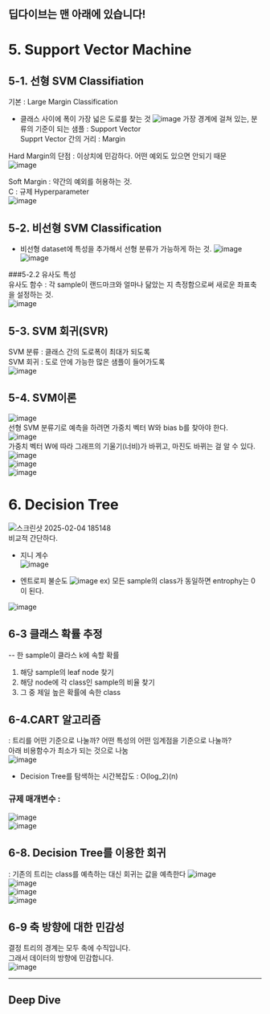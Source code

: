 ## 딥다이브는 맨 아래에 있습니다!  
# 5. Support Vector Machine  

## 5-1. 선형 SVM Classifiation
기본 : Large Margin Classification  
 - 클래스 사이에 폭이 가장 넓은 도로를 찾는 것
![image](https://github.com/user-attachments/assets/93e4c855-6979-4f04-9bd7-2c0c0341b69a)
가장 경계에 걸쳐 있는, 분류의 기준이 되는 샘플 : Support Vector  
Supprt Vector 간의 거리 : Margin  

Hard Margin의 단점 : 이상치에 민감하다. 어떤 예외도 있으면 안되기 때문  
![image](https://github.com/user-attachments/assets/d9130e0e-909a-4bab-bcf0-9fd5c3c73649)  

Soft Margin : 약간의 예외를 허용하는 것.  
C : 규제 Hyperparameter  
![image](https://github.com/user-attachments/assets/79781483-50ea-4944-b92b-245c1c6b400e)  

## 5-2. 비선형 SVM Classification  
 - 비선형 dataset에 특성을 추가해서 선형 분류가 가능하게 하는 것.
![image](https://github.com/user-attachments/assets/2d2240b2-ba21-4750-9245-325b49629406)  
![image](https://github.com/user-attachments/assets/cc01512a-bdb7-4c5a-9700-d1b32a1a0c14)   

###5-2.2 유사도 특성  
유사도 함수 : 각 sample이 랜드마크와 얼마나 닮았는 지 측정함으로써 새로운 좌표축을 설정하는 것.  
![image](https://github.com/user-attachments/assets/9a228d24-33df-4524-886d-f99118497e19)  

## 5-3. SVM 회귀(SVR)  
SVM 분류 : 클래스 간의 도로폭이 최대가 되도록  
SVM 회귀 : 도로 안에 가능한 많은 샘플이 들어가도록  
![image](https://github.com/user-attachments/assets/6b3d7cd8-96e9-4c6c-acb0-6fc1286ee6b9)  

## 5-4. SVM이론  
![image](https://github.com/user-attachments/assets/f6bed6fa-2e0f-488a-8c46-2e186a9d606c)  
선형 SVM 분류기로 예측을 하려면 가중치 벡터 W와 bias b를 찾아야 한다.  
![image](https://github.com/user-attachments/assets/0a249d07-9c04-429b-8fb3-21af0da2abe3)  
가중치 벡터 W에 따라 그래프의 기울기(너비)가 바뀌고, 마진도 바뀌는 걸 알 수 있다.  
![image](https://github.com/user-attachments/assets/17808263-cce2-49d7-996b-0f9e61b74232)  
![image](https://github.com/user-attachments/assets/b29ce02e-795b-43ea-a48d-1fb22a530e46)  
![image](https://github.com/user-attachments/assets/9aa8998b-4134-4764-84cf-2b5206a66954)



# 6. Decision Tree  
![스크린샷 2025-02-04 185148](https://github.com/user-attachments/assets/62061d9b-c898-439a-87fa-e0f94ea7c5f9)  
비교적 간단하다.  
 - 지니 계수  
![image](https://github.com/user-attachments/assets/b51c1bf2-b0f9-4bbb-bf81-6cbefecad464)

 - 엔트로피 불순도
![image](https://github.com/user-attachments/assets/28b369eb-9c85-4cf3-ad35-bdc996bc4d9f)
ex) 모든 sample의 class가 동일하면 entrophy는 0이 된다.


![image](https://github.com/user-attachments/assets/294ef41f-a110-4656-85bc-54ff231ce426)

## 6-3 클래스 확률 추정  
 -- 한 sample이 클라스 k에 속할 확률  
1. 해당 sample의 leaf node 찾기
2. 해당 node에 각 class인 sample의 비율 찾기
3. 그 중 제일 높은 확률에 속한 class

## 6-4.CART 알고리즘  
: 트리를 어떤 기준으로 나눌까? 어떤 특성의 어떤 임계점을 기준으로 나눌까?  
아래 비용함수가 최소가 되는 것으로 나눔  
![image](https://github.com/user-attachments/assets/377a2ed0-24d2-4cfa-b8a2-cf79693a5ff5)  

 - Decision Tree를 탐색하는 시간복잡도 : O(log_2)(n)

### 규제 매개변수 :  
![image](https://github.com/user-attachments/assets/f813a47c-e269-4680-8ba1-ca117f3d36fb)  
![image](https://github.com/user-attachments/assets/8b564a0c-59d5-4595-b50c-d8481f0ac78d)  

## 6-8. Decision Tree를 이용한 회귀  
: 기존의 트리는 class를 예측하는 대신 회귀는 값을 예측한다
![image](https://github.com/user-attachments/assets/b578bf24-428b-47e7-8006-fd4b0789ada9)  
![image](https://github.com/user-attachments/assets/4e38f8fd-e899-4d61-a94a-bb09122bf836)  
![image](https://github.com/user-attachments/assets/6dadb8ab-4df9-47da-b5fb-1161df0ad80f)  
![image](https://github.com/user-attachments/assets/d87a0649-d331-4b61-9640-32f08c585f54)  

## 6-9 축 방향에 대한 민감성  
결정 트리의 경계는 모두 축에 수직입니다.  
그래서 데이터의 방향에 민감합니다.  
![image](https://github.com/user-attachments/assets/970f6ea3-1814-4354-b6fa-9cdc14ff80a7)  







***
## Deep Dive
